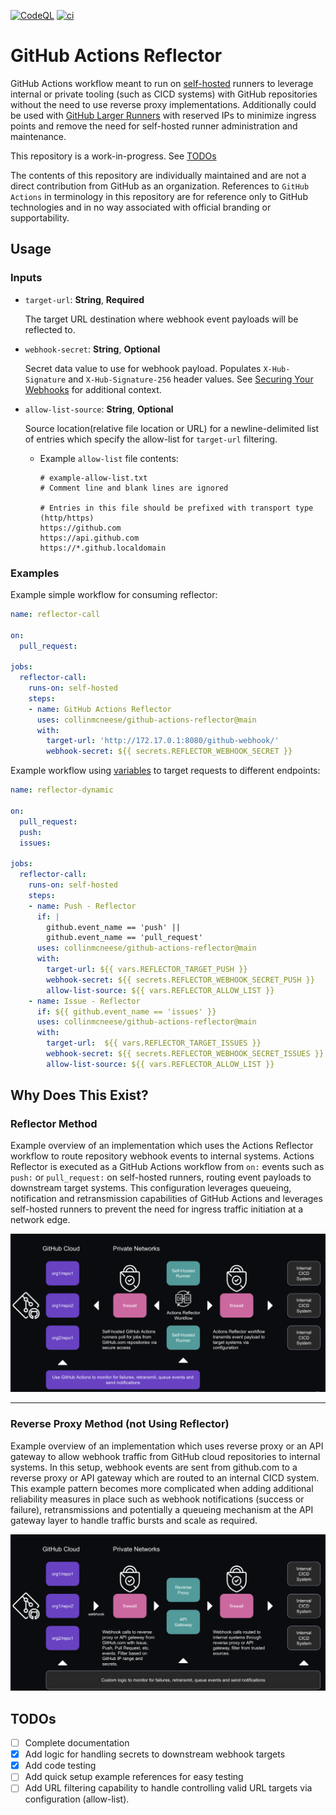 [![CodeQL](https://github.com/collinmcneese/github-actions-reflector/actions/workflows/codeql.yml/badge.svg)](https://github.com/collinmcneese/github-actions-reflector/actions/workflows/codeql.yml) [![ci](https://github.com/collinmcneese/github-actions-reflector/actions/workflows/ci.yml/badge.svg)](https://github.com/collinmcneese/github-actions-reflector/actions/workflows/ci.yml)

# GitHub Actions Reflector

GitHub Actions workflow meant to run on [self-hosted](https://docs.github.com/en/actions/hosting-your-own-runners/about-self-hosted-runners) runners to leverage internal or private tooling (such as CICD systems) with GitHub repositories without the need to use reverse proxy implementations.  Additionally could be used with [GitHub Larger Runners](https://docs.github.com/en/actions/using-github-hosted-runners/using-larger-runners) with reserved IPs to minimize ingress points and remove the need for self-hosted runner administration and maintenance.

This repository is a work-in-progress.  See [TODOs](#todos)

The contents of this repository are individually maintained and are not a direct contribution from GitHub as an organization.  References to `GitHub Actions` in terminology in this repository are for reference only to GitHub technologies and in no way associated with official branding or supportability.

## Usage

### Inputs

- `target-url`: **String**, **Required**

  The target URL destination where webhook event payloads will be reflected to.
- `webhook-secret`: **String**, **Optional**

  Secret data value to use for webhook payload.  Populates `X-Hub-Signature` and `X-Hub-Signature-256` header values. See [Securing Your Webhooks](https://docs.github.com/en/developers/webhooks-and-events/webhooks/securing-your-webhooks) for additional context.
- `allow-list-source`: **String**, **Optional**

  Source location(relative file location or URL) for a newline-delimited list of entries which specify the allow-list for `target-url` filtering.
  - Example `allow-list` file contents:

    ```plain
    # example-allow-list.txt
    # Comment line and blank lines are ignored

    # Entries in this file should be prefixed with transport type (http/https)
    https://github.com
    https://api.github.com
    https://*.github.localdomain
    ```

### Examples

Example simple workflow for consuming reflector:

```yaml
name: reflector-call

on:
  pull_request:

jobs:
  reflector-call:
    runs-on: self-hosted
    steps:
    - name: GitHub Actions Reflector
      uses: collinmcneese/github-actions-reflector@main
      with:
        target-url: 'http://172.17.0.1:8080/github-webhook/'
        webhook-secret: ${{ secrets.REFLECTOR_WEBHOOK_SECRET }}
```

Example workflow using [variables](https://docs.github.com/en/actions/learn-github-actions/variables) to target requests to different endpoints:

```yaml
name: reflector-dynamic

on:
  pull_request:
  push:
  issues:

jobs:
  reflector-call:
    runs-on: self-hosted
    steps:
    - name: Push - Reflector
      if: |
        github.event_name == 'push' ||
        github.event_name == 'pull_request'
      uses: collinmcneese/github-actions-reflector@main
      with:
        target-url: ${{ vars.REFLECTOR_TARGET_PUSH }}
        webhook-secret: ${{ secrets.REFLECTOR_WEBHOOK_SECRET_PUSH }}
        allow-list-source: ${{ vars.REFLECTOR_ALLOW_LIST }}
    - name: Issue - Reflector
      if: ${{ github.event_name == 'issues' }}
      uses: collinmcneese/github-actions-reflector@main
      with:
        target-url:  ${{ vars.REFLECTOR_TARGET_ISSUES }}
        webhook-secret: ${{ secrets.REFLECTOR_WEBHOOK_SECRET_ISSUES }}
        allow-list-source: ${{ vars.REFLECTOR_ALLOW_LIST }}
```

## Why Does This Exist?

### Reflector Method

Example overview of an implementation which uses the Actions Reflector workflow to route repository webhook events to internal systems.  Actions Reflector is executed as a GitHub Actions workflow from `on:` events such as `push:` or `pull_request:` on self-hosted runners, routing event payloads to downstream target systems.  This configuration leverages queueing, notification and retransmission capabilities of GitHub Actions and leverages self-hosted runners to prevent the need for ingress traffic initiation at a network edge.

<img src="./docs/010.png" alt="reflector-setup">

---

### Reverse Proxy Method (not Using Reflector)

Example overview of an implementation which uses reverse proxy or an API gateway to allow webhook traffic from GitHub cloud repositories to internal systems.  In this setup, webhook events are sent from github.com to a reverse proxy or API gateway which are routed to an internal CICD system.  This example pattern becomes more complicated when adding additional reliability measures in place such as webhook notifications (success or failure), retransmissions and potentially a queueing mechanism at the API gateway layer to handle traffic bursts and scale as required.

<img src="./docs/001.png" alt="reverse-proxy-setup">

## TODOs

- [ ] Complete documentation
- [X] Add logic for handling secrets to downstream webhook targets
- [X] Add code testing
- [ ] Add quick setup example references for easy testing
- [ ] Add URL filtering capability to handle controlling valid URL targets via configuration (allow-list).
